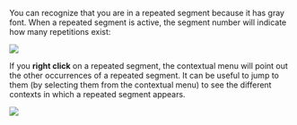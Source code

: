 You can recognize that you are in a repeated segment because it has gray font.
When a repeated segment is active, the segment number will indicate how many repetitions exist:

![](../_img/15_repeated_segment.jpg)

If you **right click** on a repeated segment, the contextual menu will point out the other occurrences of a repeated segment. It can be useful to jump to them (by selecting them from the contextual menu) to see the different contexts in which a repeated segment appears.

![](../_img/16_repeated_context.jpg)

<!-- @todo: get list of all included files in guides, then find the ones that are not included -->
